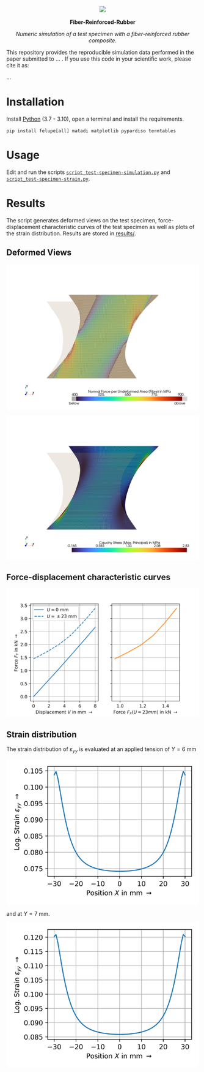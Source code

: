 <p align="center">
  <a href="https://felupe.readthedocs.io/en/latest/?badge=latest"><img src="https://user-images.githubusercontent.com/5793153/235789118-eb03eb25-2556-401d-8a0f-580f37e72f8d.png" height="40px"/></a>
  <p align="center"><b>Fiber-Reinforced-Rubber</b></p>
  <p align="center"><em>Numeric simulation of a test specimen with a fiber-reinforced rubber composite.</em></p>
</p>

This repository provides the reproducible simulation data performed in the paper submitted to ... . If you use this code in your scientific work, please cite it as:

...

# Installation
Install [Python](https://www.python.org/downloads/) (3.7 - 3.10), open a terminal and install the requirements.

```
pip install felupe[all] matadi matplotlib pypardiso termtables
```

# Usage
Edit and run the scripts [`script_test-specimen-simulation.py`](script_test-specimen-simulation.py) and [`script_test-specimen-strain.py`](script_test-specimen-strain.py).

# Results
The script generates deformed views on the test specimen, force-displacement characteristic curves of the test specimen as well as plots of the strain distribution. Results are stored in [results/](results/).

## Deformed Views

![](results/test_specimen_deformed_fibre.png)

![](results/test_specimen_deformed_rubber.png)

## Force-displacement characteristic curves

![](results/test_specimen_forces_vs_displacement.svg)

## Strain distribution

The strain distribution of $\varepsilon_{yy}$ is evaluated at an applied tension of $Y=6$ mm

![](results/LogStrainYY_V=6mm.svg)

and at $Y=7$ mm.

![](results/LogStrainYY_V=7mm.svg)
